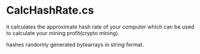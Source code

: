 # CalcHashRate.cs
it calculates the approximate hash rate of your computer which can be used to calculate your mining profit(crypto mining).

hashes randomly generated bytearrays in string format.
